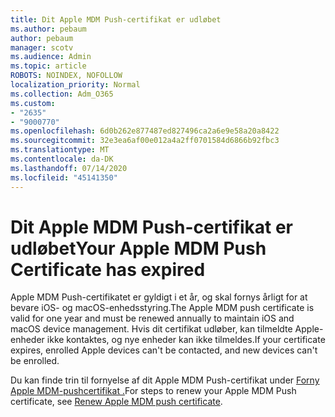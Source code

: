 ```yaml
---
title: Dit Apple MDM Push-certifikat er udløbet
ms.author: pebaum
author: pebaum
manager: scotv
ms.audience: Admin
ms.topic: article
ROBOTS: NOINDEX, NOFOLLOW
localization_priority: Normal
ms.collection: Adm_O365
ms.custom:
- "2635"
- "9000770"
ms.openlocfilehash: 6d0b262e877487ed827496ca2a6e9e58a20a8422
ms.sourcegitcommit: 32e3ea6af00e012a4a2ff0701584d6866b92fbc3
ms.translationtype: MT
ms.contentlocale: da-DK
ms.lasthandoff: 07/14/2020
ms.locfileid: "45141350"
---
```

# <a name="your-apple-mdm-push-certificate-has-expired"></a><span data-ttu-id="0d990-102">Dit Apple MDM Push-certifikat er udløbet</span><span class="sxs-lookup"><span data-stu-id="0d990-102">Your Apple MDM Push Certificate has expired</span></span>

<span data-ttu-id="0d990-103">Apple MDM Push-certifikatet er gyldigt i et år, og skal fornys årligt for at bevare iOS- og macOS-enhedsstyring.</span><span class="sxs-lookup"><span data-stu-id="0d990-103">The Apple MDM push certificate is valid for one year and must be renewed annually to maintain iOS and macOS device management.</span></span> <span data-ttu-id="0d990-104">Hvis dit certifikat udløber, kan tilmeldte Apple-enheder ikke kontaktes, og nye enheder kan ikke tilmeldes.</span><span class="sxs-lookup"><span data-stu-id="0d990-104">If your certificate expires, enrolled Apple devices can't be contacted, and new devices can't be enrolled.</span></span>

<span data-ttu-id="0d990-105">Du kan finde trin til fornyelse af dit Apple MDM Push-certifikat under [Forny Apple MDM-pushcertifikat .](https://docs.microsoft.com/intune/apple-mdm-push-certificate-get#renew-apple-mdm-push-certificate)</span><span class="sxs-lookup"><span data-stu-id="0d990-105">For steps to renew your Apple MDM Push certificate, see [Renew Apple MDM push certificate](https://docs.microsoft.com/intune/apple-mdm-push-certificate-get#renew-apple-mdm-push-certificate).</span></span>